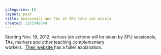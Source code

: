 ```yaml
---
categories: []
layout: post
title: Sessionals and TAs at SFU take job action
created: 1353349548
---
```

<p>Starting Nov. 19, 2012, various job actions will be taken by SFU sessionals, TAs, markers and other teaching complementary<br />
	workers.&nbsp; <a href="http://bargaining.tssu.ca/elc-and-itp-job-action/">Their website </a>has a fuller explanation.</p>
